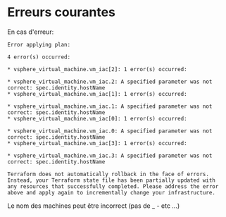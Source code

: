 # Erreurs courantes

En cas d'erreur:

    Error applying plan:
    
    4 error(s) occurred:
    
    * vsphere_virtual_machine.vm_iac[2]: 1 error(s) occurred:
    
    * vsphere_virtual_machine.vm_iac.2: A specified parameter was not correct: spec.identity.hostName
    * vsphere_virtual_machine.vm_iac[1]: 1 error(s) occurred:
    
    * vsphere_virtual_machine.vm_iac.1: A specified parameter was not correct: spec.identity.hostName
    * vsphere_virtual_machine.vm_iac[0]: 1 error(s) occurred:
    
    * vsphere_virtual_machine.vm_iac.0: A specified parameter was not correct: spec.identity.hostName
    * vsphere_virtual_machine.vm_iac[3]: 1 error(s) occurred:
    
    * vsphere_virtual_machine.vm_iac.3: A specified parameter was not correct: spec.identity.hostName
    
    Terraform does not automatically rollback in the face of errors.
    Instead, your Terraform state file has been partially updated with
    any resources that successfully completed. Please address the error
    above and apply again to incrementally change your infrastructure.

Le nom des machines peut être incorrect (pas de _ - etc ...)